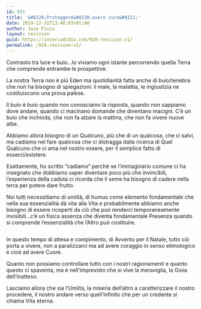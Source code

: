 ```yaml
---
id: 931
title: '&#8220;Proteggere&#8230;avere cura&#8221;'
date: 2019-12-31T13:46:03+01:00
author: Jose Picco
layout: revision
guid: https://incercadidio.com/928-revision-v1/
permalink: /928-revision-v1/
---
```

Contrasto tra luce e buio&#8230;lo viviamo ogni istante percorrendo quella Terra che comprende entrambe le prospettive.

La nostra Terra non è più Eden ma quotidianità fatta anche di buio/tenebra che non ha bisogno di spiegazioni: il male, la malattia, le ingiustizia ne costituiscono una prova palese.

Il buio è buio quando non conosciamo la risposta, quando non sappiamo dove andare, quando ci macinano domande che diventano macigni. C&#8217;è un buio che inchioda, che non fa alzare la mattina, che non fa vivere nuove albe.

Abbiamo allora bisogno di un Qualcuno, più che di un qualcosa, che ci salvi, ma cadiamo nel fare qualcosa che ci distragga dalla ricerca di Quel Qualcuno che ci ama nel nostro essere, per il semplice fatto di esserci/esistere.

Esattamente, ho scritto &#8220;cadiamo&#8221; perché se l&#8217;immaginario comune ci ha insegnato che dobbiamo saper diventare poco più che invincibili, l&#8217;esperienza della caduta ci ricorda che il seme ha bisogno di cadere nella terra per potere dare frutto.

Noi tutti necessitiamo di umiltà, di humus come elemento fondamentale che nella sua essenzialità dà vita alla Vita e probabilmente abbiamo anche bisogno di essere ricoperti da ciò che può renderci temporaneamente invisibili&#8230;c&#8217;è un fisica assenza che diventa fondamentale Presenza quando si comprende l&#8217;essenzialità che l&#8217;Altro può costituire.<figure class="wp-block-image size-large">

<img src="https://incercadidio.com/wp-content/uploads/2019/12/7.jpg" alt="" class="wp-image-930" srcset="https://incercadidio.com/wp-content/uploads/2019/12/7.jpg 411w, https://incercadidio.com/wp-content/uploads/2019/12/7-300x177.jpg 300w" sizes="(max-width: 411px) 100vw, 411px" /> </figure> 

In questo tempo di attesa e compimento, di Avvento per il Natale, tutto ciò porta a vivere, non a paralizzarci ma ad avere coraggio in senso etimologico e cioè ad avere Cuore.

Quanto non possiamo controllare tutto con i nostri ragionamenti e quanto questo ci spaventa, ma è nell&#8217;imprevisto che si vive la meraviglia, la Gioia dell&#8217;Inatteso.

Lasciamo allora che sia l&#8217;Umiltà, la miseria dell&#8217;altro a caratterizzare il nostro procedere, il nostro andare verso quell&#8217;infinito che per un credente si chiama Vita eterna.<figure class="wp-block-image">

![]() </figure>